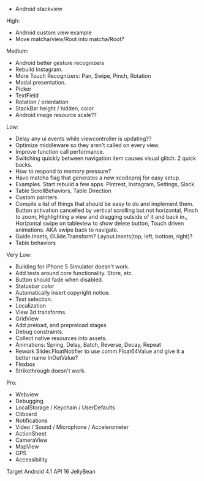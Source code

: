 * Android stackview

High:
* Android custom view example
* Move matcha/view/Root into matcha/Root?

Medium:
* Android better gesture recognizers
* Rebuild Instagram.
* More Touch Recognizers: Pan, Swipe, Pinch, Rotation
* Modal presentation.
* Picker
* TextField
* Rotation / orientation
* StackBar height / hidden, color
* Android image resource scale??

Low:
* Delay any ui events while viewcontroller is updating??
* Optimize middleware so they aren't called on every view.
* Improve function call performance.
* Switching quickly between navigation item causes visual glitch. 2 quick backs.
* How to respond to memory pressure?
* Have matcha flag that generates a new xcodeproj for easy setup.
* Examples. Start rebuild a few apps. Pintrest, Instagram, Settings, Slack
* Table ScrollBehaviors, Table Direction
* Custom painters.
* Compile a list of things that should be easy to do and implement them. Button activation cancelled by vertical scrolling but not horizontal, Pinch to zoom, Highlighting a view and dragging outside of it and back in., Horizontal swipe on tableview to show delete button, Touch driven animations. AKA swipe back to navigate.
* Guide.Insets, GUide.Transform? Layout.Insets(top, left, bottom, right)?
* Table behaviors

Very Low:
* Building for iPhone 5 Simulator doesn't work.
* Add tests around core functionality. Store, etc.
* Button should fade when disabled.
* Statusbar color
* Automatically insert copyright notice.
* Text selection.
* Localization
* View 3d transforms.
* GridView
* Add preload, and prepreload stages
* Debug constraints.
* Collect native resources into assets.
* Animations: Spring, Delay, Batch, Reverse, Decay, Repeat
* Rework Slider.FloatNotifier to use comm.Float64Value and give it a better name InOutValue?
* Flexbox
* Strikethrough doesn't work.

Pro:
* Webview
* Debugging
* LocalStorage / Keychain / UserDefaults
* Cliboard
* Notifications
* Video / Sound / Microphone / Accelerometer
* ActionSheet
* CameraView
* MapView
* GPS
* Accessibility

Target Android 4.1 API 16 JellyBean